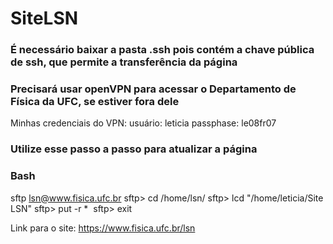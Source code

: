 # SiteLSN

### É necessário baixar a pasta .ssh pois contém a chave pública de ssh, que permite a transferência da página
### Precisará usar openVPN para acessar o Departamento de Física da UFC, se estiver fora dele
Minhas credenciais do VPN:
usuário: leticia
passphase: le08fr07
### Utilize esse passo a passo para atualizar a página
### Bash
sftp lsn@www.fisica.ufc.br
sftp> cd /home/lsn/
sftp> lcd "/home/leticia/Site LSN"
sftp> put -r * 
sftp> exit




Link para o site:
https://www.fisica.ufc.br/lsn


